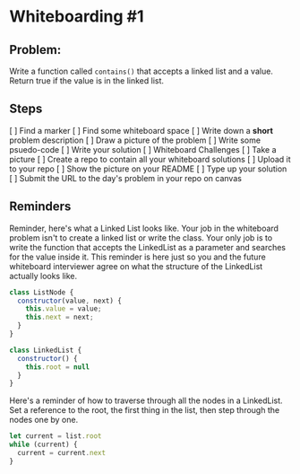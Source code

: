 # Whiteboarding #1

## Problem:
Write a function called `contains()` that accepts a linked list and a value.
Return true if the value is in the linked list.

## Steps
[ ] Find a marker
[ ] Find some whiteboard space
[ ] Write down a **short** problem description
[ ] Draw a picture of the problem
[ ] Write some psuedo-code
[ ] Write your solution
[ ] Whiteboard Challenges
[ ] Take a picture
[ ] Create a repo to contain all your whiteboard solutions
[ ] Upload it to your repo
[ ] Show the picture on your README
[ ] Type up your solution
[ ] Submit the URL to the day's problem in your repo on canvas

## Reminders
Reminder, here's what a Linked List looks like. Your job in the whiteboard
problem isn't to create a linked list or write the class. Your only job is to
write the function that accepts the LinkedList as a parameter and searches for
the value inside it. This reminder is here just so you and the future
whiteboard interviewer agree on what the structure of the LinkedList actually
looks like.

```js
class ListNode {
  constructor(value, next) {
    this.value = value;
    this.next = next;
  }
}

class LinkedList {
  constructor() {
    this.root = null
  }
}
```

Here's a reminder of how to traverse through all the nodes in a LinkedList.
Set a reference to the root, the first thing in the list, then step through
the nodes one by one.

```js
let current = list.root
while (current) {
  current = current.next
}
```
